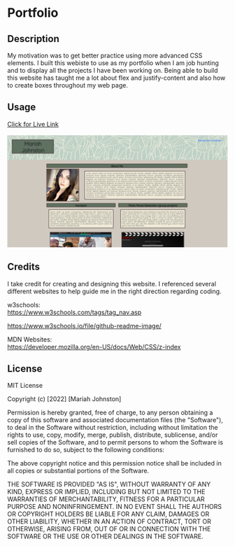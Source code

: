 # Portfolio

## Description

My motivation was to get better practice using more advanced CSS elements. I built this webiste to use as my portfolio when I am job hunting and to display all the projects I have been working on. Being able to build this website has taught me a lot about flex and justify-content and also how to create boxes throughout my web page.

## Usage


<a href="https://mariah217.github.io/Portfolio/"> Click for Live Link </a>
<br>
<br>
![portfolio-screenshot](./Assets/image/Portfolio%20screenshot.PNG)

## Credits

I take credit for creating and designing this website. I referenced several different websites to help guide me in the right direction regarding coding.

w3schools:
<br>
https://www.w3schools.com/tags/tag_nav.asp

https://www.w3schools.io/file/github-readme-image/

MDN Websites:
<br>
https://developer.mozilla.org/en-US/docs/Web/CSS/z-index




## License

MIT License

Copyright (c) [2022] [Mariah Johnston]

Permission is hereby granted, free of charge, to any person obtaining a copy
of this software and associated documentation files (the "Software"), to deal
in the Software without restriction, including without limitation the rights
to use, copy, modify, merge, publish, distribute, sublicense, and/or sell
copies of the Software, and to permit persons to whom the Software is
furnished to do so, subject to the following conditions:

The above copyright notice and this permission notice shall be included in all
copies or substantial portions of the Software.

THE SOFTWARE IS PROVIDED "AS IS", WITHOUT WARRANTY OF ANY KIND, EXPRESS OR
IMPLIED, INCLUDING BUT NOT LIMITED TO THE WARRANTIES OF MERCHANTABILITY,
FITNESS FOR A PARTICULAR PURPOSE AND NONINFRINGEMENT. IN NO EVENT SHALL THE
AUTHORS OR COPYRIGHT HOLDERS BE LIABLE FOR ANY CLAIM, DAMAGES OR OTHER
LIABILITY, WHETHER IN AN ACTION OF CONTRACT, TORT OR OTHERWISE, ARISING FROM,
OUT OF OR IN CONNECTION WITH THE SOFTWARE OR THE USE OR OTHER DEALINGS IN THE
SOFTWARE.